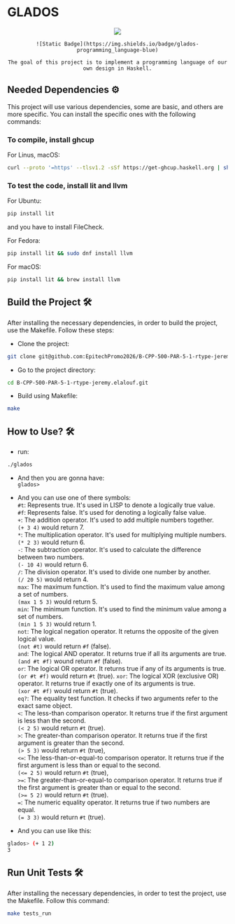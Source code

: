 # GLADOS

<div align="center">
    <img src="https://static.wikia.nocookie.net/epicpixelbattles/images/5/5f/400px-GLaDOS_P2.png/revision/latest?cb=20191127181958">

    ![Static Badge](https://img.shields.io/badge/glados-programming_language-blue)

    The goal of this project is to implement a programming language of our own design in Haskell.

</div>

## Needed Dependencies ⚙️

This project will use various dependencies, some are basic, and others are more specific. You can install the specific ones with the following commands:

### To compile, install ghcup

For Linus, macOS:

```sh
curl --proto '=https' --tlsv1.2 -sSf https://get-ghcup.haskell.org | sh
```

### To test the code, install lit and llvm

For Ubuntu:

```sh
pip install lit
```

and you have to install FileCheck.

For Fedora:

```sh
pip install lit && sudo dnf install llvm
```

For macOS:

```sh
pip install lit && brew install llvm
```

## Build the Project 🛠️

After installing the necessary dependencies, in order to build the project, use the Makefile. Follow these steps:

- Clone the project:

```sh
git clone git@github.com:EpitechPromo2026/B-CPP-500-PAR-5-1-rtype-jeremy.elalouf.git
```

- Go to the project directory:

```sh
cd B-CPP-500-PAR-5-1-rtype-jeremy.elalouf.git
```

- Build using Makefile:

```sh
make
```

## How to Use? 🛠️

- run:

```sh
./glados
```

- And then you are gonna have:  
  `glados>`

- And you can use one of there symbols:  
  `#t`: Represents true. It's used in LISP to denote a logically true value.  
  `#f`: Represents false. It's used for denoting a logically false value.  
  `+`: The addition operator. It's used to add multiple numbers together.  
  `(+ 3 4)` would return 7.  
  `*`: The multiplication operator. It's used for multiplying multiple numbers.  
  `(* 2 3)` would return 6.  
  `-`: The subtraction operator. It's used to calculate the difference between two numbers.  
  `(- 10 4)` would return 6.  
  `/`: The division operator. It's used to divide one number by another.  
  `(/ 20 5)` would return 4.  
  `max`: The maximum function. It's used to find the maximum value among a set of numbers.  
  `(max 1 5 3)` would return 5.  
  `min`: The minimum function. It's used to find the minimum value among a set of numbers.  
  `(min 1 5 3)` would return 1.  
  `not`: The logical negation operator. It returns the opposite of the given logical value.  
  `(not #t)` would return `#f` (false).  
  `and`: The logical AND operator. It returns true if all its arguments are true.  
  `(and #t #f)` wound return `#f` (false).  
  `or`: The logical OR operator. It returns true if any of its arguments is true.  
  `(or #t #f)` would return `#t` (true).
  `xor`: The logical XOR (exclusive OR) operator. It returns true if exactly one of its arguments is true.  
  `(xor #t #f)` would return `#t` (true).  
  `eq?`: The equality test function. It checks if two arguments refer to the exact same object.  
  `<`: The less-than comparison operator. It returns true if the first argument is less than the second.  
  `(< 2 5)` would return `#t` (true).  
  `>`: The greater-than comparison operator. It returns true if the first argument is greater than the second.  
  `(> 5 3)` would return `#t` (true),  
  `<=`: The less-than-or-equal-to comparison operator. It returns true if the first argument is less than or equal to the second.  
  `(<= 2 5)` would return `#t` (true),  
  `>=`: The greater-than-or-equal-to comparison operator. It returns true if the first argument is greater than or equal to the second.  
  `(>= 5 2)` would return `#t` (true).  
  `=`: The numeric equality operator. It returns true if two numbers are equal.  
  `(= 3 3)` would return `#t` (true).

- And you can use like this:

```sh
glados> (+ 1 2)
3
```

## Run Unit Tests 🛠️

After installing the necessary dependencies, in order to test the project, use the Makefile. Follow this command:

```sh
make tests_run
```
